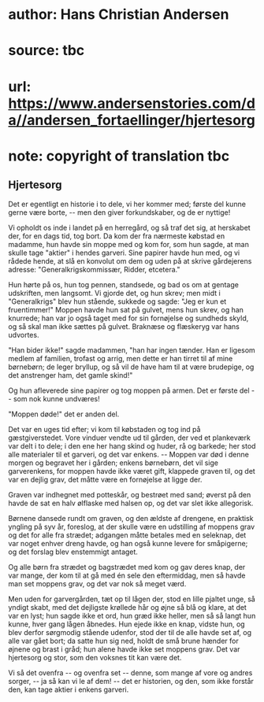 # author: Hans Christian Andersen
# source: tbc
# url: https://www.andersenstories.com/da//andersen_fortaellinger/hjertesorg
# note: copyright of translation tbc

## Hjertesorg 

Det er egentligt en historie i to dele, vi her kommer med; første del
kunne gerne være borte, -- men den giver forkundskaber, og de er
nyttige!

Vi opholdt os inde i landet på en herregård, og så traf det sig, at
herskabet der, for en dags tid, tog bort. Da kom der fra nærmeste
købstad en madamme, hun havde sin moppe med og kom for, som hun sagde,
at man skulle tage "aktier" i hendes garveri. Sine papirer havde hun
med, og vi rådede hende, at slå en konvolut om dem og uden på at skrive
gårdejerens adresse: "Generalkrigskommissær, Ridder, etcetera."

Hun hørte på os, hun tog pennen, standsede, og bad os om at gentage
udskriften, men langsomt. Vi gjorde det, og hun skrev; men midt i
"Generalkrigs" blev hun stående, sukkede og sagde: "Jeg er kun et
fruentimmer!" Moppen havde hun sat på gulvet, mens hun skrev, og han
knurrede; han var jo også taget med for sin fornøjelse og sundheds
skyld, og så skal man ikke sættes på gulvet. Braknæse og flæskeryg var
hans udvortes.

"Han bider ikke!" sagde madammen, "han har ingen tænder. Han er
ligesom medlem af familien, trofast og arrig, men dette er han tirret
til af mine børnebørn; de leger bryllup, og så vil de have ham til at
være brudepige, og det anstrenger ham, det gamle skind!"

Og hun afleverede sine papirer og tog moppen på armen. Det er første del
-- som nok kunne undværes!

"Moppen døde!" det er anden del.

Det var en uges tid efter; vi kom til købstaden og tog ind på
gæstgiverstedet. Vore vinduer vendte ud til gården, der ved et
plankeværk var delt i to dele; i den ene her hang skind og huder, rå og
barkede; her stod alle materialer til et garveri, og det var enkens. --
Moppen var død i denne morgen og begravet her i gården; enkens
børnebørn, det vil sige garverenkens, for moppen havde ikke været gift,
klappede graven til, og det var en dejlig grav, det måtte være en
fornøjelse at ligge der.

Graven var indhegnet med potteskår, og bestrøet med sand; øverst på den
havde de sat en halv ølflaske med halsen op, og det var slet ikke
allegorisk.

Børnene dansede rundt om graven, og den ældste af drengene, en praktisk
yngling på syv år, foreslog, at der skulle være en udstilling af moppens
grav og det for alle fra strædet; adgangen måtte betales med en
seleknap, det var noget enhver dreng havde, og han også kunne levere for
småpigerne; og det forslag blev enstemmigt antaget.

Og alle børn fra strædet og bagstrædet med kom og gav deres knap, der
var mange, der kom til at gå med én sele den eftermiddag, men så havde
man set moppens grav, og det var nok så meget værd.

Men uden for garvergården, tæt op til lågen der, stod en lille pjaltet
unge, så yndigt skabt, med det dejligste krøllede hår og øjne så blå og
klare, at det var en lyst; hun sagde ikke et ord, hun græd ikke heller,
men så så langt hun kunne, hver gang lågen åbnedes. Hun ejede ikke en
knap, vidste hun, og blev derfor sørgmodig stående udenfor, stod der til
de alle havde set af, og alle var gået bort; da satte hun sig ned, holdt
de små brune hænder for øjnene og brast i gråd; hun alene havde ikke set
moppens grav. Det var hjertesorg og stor, som den voksnes tit kan være
det.

Vi så det ovenfra -- og ovenfra set -- denne, som mange af vore og
andres sorger, -- ja så kan vi le af dem! -- det er historien, og den,
som ikke forstår den, kan tage aktier i enkens garveri.

